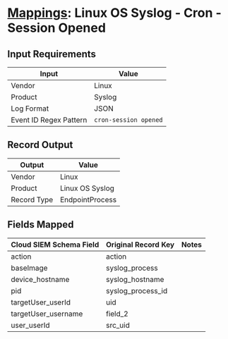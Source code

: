 # [Mappings](README.md): Linux OS Syslog - Cron - Session Opened

## Input Requirements

|Input|Value|
|-----|-----|
|Vendor|Linux|
|Product|Syslog|
|Log Format|JSON|
|Event ID Regex Pattern|`cron-session opened`|

## Record Output

|Output|Value|
|------|-----|
|Vendor|Linux|
|Product|Linux OS Syslog|
|Record Type|EndpointProcess|

## Fields Mapped

|Cloud SIEM Schema Field|Original Record Key|Notes|
|-----------------------|-------------------|-----|
|action|action||
|baseImage|syslog_process||
|device_hostname|syslog_hostname||
|pid|syslog_process_id||
|targetUser_userId|uid||
|targetUser_username|field_2||
|user_userId|src_uid||

